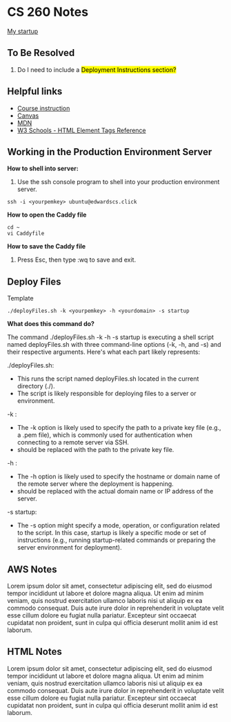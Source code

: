 # CS 260 Notes

[My startup](https://simon.cs260.click)


## To Be Resolved
1. Do I need to include a <mark>Deployment Instructions section?</mark>

## Helpful links

- [Course instruction](https://github.com/webprogramming260)
- [Canvas](https://byu.instructure.com)
- [MDN](https://developer.mozilla.org)
- [W3 Schools - HTML Element Tags Reference](https://www.w3schools.com/tags/)


## Working in the Production Environment Server
**How to shell into server:**
1. Use the ssh console program to shell into your production environment server.

```
ssh -i <yourpemkey> ubuntu@edwardscs.click
```

**How to open the Caddy file**

```
cd ~
vi Caddyfile
```

**How to save the Caddy file**
1. Press Esc, then type :wq to save and exit.

## Deploy Files
Template
```
./deployFiles.sh -k <yourpemkey> -h <yourdomain> -s startup
```

**What does this command do?**

The command ./deployFiles.sh -k <yourpemkey> -h <yourdomain> -s startup is executing a shell script named deployFiles.sh with three command-line options (-k, -h, and -s) and their respective arguments. Here's what each part likely represents:

./deployFiles.sh:
  * This runs the script named deployFiles.sh located in the current directory (./).
  * The script is likely responsible for deploying files to a server or environment.

-k <yourpemkey>:
 * The -k option is likely used to specify the path to a private key file (e.g., a .pem file), which is commonly used for authentication when connecting to a remote server via SSH.
 * <yourpemkey> should be replaced with the path to the private key file.

-h <yourdomain>:
 * The -h option is likely used to specify the hostname or domain name of the remote server where the deployment is happening.
 * <yourdomain> should be replaced with the actual domain name or IP address of the server.

-s startup:
 * The -s option might specify a mode, operation, or configuration related to the script. In this case, startup is likely a specific mode or set of instructions (e.g., running startup-related commands or preparing the server environment for deployment).

## AWS Notes

Lorem ipsum dolor sit amet, consectetur adipiscing elit, sed do eiusmod tempor incididunt ut labore et dolore magna aliqua. Ut enim ad minim veniam, quis nostrud exercitation ullamco laboris nisi ut aliquip ex ea commodo consequat. Duis aute irure dolor in reprehenderit in voluptate velit esse cillum dolore eu fugiat nulla pariatur. Excepteur sint occaecat cupidatat non proident, sunt in culpa qui officia deserunt mollit anim id est laborum.

## HTML Notes

Lorem ipsum dolor sit amet, consectetur adipiscing elit, sed do eiusmod tempor incididunt ut labore et dolore magna aliqua. Ut enim ad minim veniam, quis nostrud exercitation ullamco laboris nisi ut aliquip ex ea commodo consequat. Duis aute irure dolor in reprehenderit in voluptate velit esse cillum dolore eu fugiat nulla pariatur. Excepteur sint occaecat cupidatat non proident, sunt in culpa qui officia deserunt mollit anim id est laborum.
